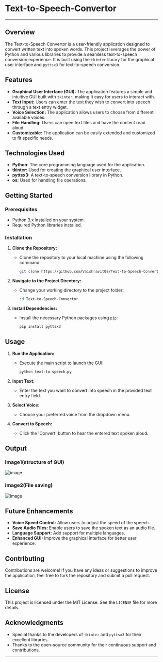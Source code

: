# Text-to-Speech-Convertor

---



## Overview

The Text-to-Speech Convertor is a user-friendly application designed to convert written text into spoken words. This project leverages the power of Python and various libraries to provide a seamless text-to-speech conversion experience. It is built using the `tkinter` library for the graphical user interface and `pyttsx3` for text-to-speech conversion.

## Features

- **Graphical User Interface (GUI):** The application features a simple and intuitive GUI built with `tkinter`, making it easy for users to interact with.
- **Text Input:** Users can enter the text they wish to convert into speech through a text entry widget.
- **Voice Selection:** The application allows users to choose from different available voices.
- **File Handling:** Users can open text files and have the content read aloud.
- **Customizable:** The application can be easily extended and customized to fit specific needs.

## Technologies Used

- **Python:** The core programming language used for the application.
- **tkinter:** Used for creating the graphical user interface.
- **pyttsx3:** A text-to-speech conversion library in Python.
- **os:** Used for handling file operations.

## Getting Started

### Prerequisites

- Python 3.x installed on your system.
- Required Python libraries installed.

### Installation

1. **Clone the Repository:**
   - Clone the repository to your local machine using the following command:
     ```sh
     git clone https://github.com/Vaishnavit08/Text-to-Speech-Convertor.git
     ```

2. **Navigate to the Project Directory:**
   - Change your working directory to the project folder:
     ```sh
     cd Text-to-Speech-Convertor
     ```

3. **Install Dependencies:**
   - Install the necessary Python packages using `pip`:
     ```sh
     pip install pyttsx3
     ```

## Usage

1. **Run the Application:**
   - Execute the main script to launch the GUI:
     ```sh
     python text-to-speech.py
     ```

2. **Input Text:**
   - Enter the text you want to convert into speech in the provided text entry field.

3. **Select Voice:**
   - Choose your preferred voice from the dropdown menu.

4. **Convert to Speech:**
   - Click the 'Convert' button to hear the entered text spoken aloud.
  
## Output

### image1(structure of GUI)


![image](https://github.com/user-attachments/assets/24d84fcc-d658-44b4-a7a3-05146b523ab3)



### image2(File saving)


![image](https://github.com/user-attachments/assets/373bd3e0-bcb5-4064-b35d-1cbef297007f)



## Future Enhancements

- **Voice Speed Control:** Allow users to adjust the speed of the speech.
- **Save Audio Files:** Enable users to save the spoken text as an audio file.
- **Language Support:** Add support for multiple languages.
- **Enhanced GUI:** Improve the graphical interface for better user experience.

## Contributing

Contributions are welcome! If you have any ideas or suggestions to improve the application, feel free to fork the repository and submit a pull request.

## License

This project is licensed under the MIT License. See the `LICENSE` file for more details.

## Acknowledgments

- Special thanks to the developers of `tkinter` and `pyttsx3` for their excellent libraries.
- Thanks to the open-source community for their continuous support and contributions.

---
